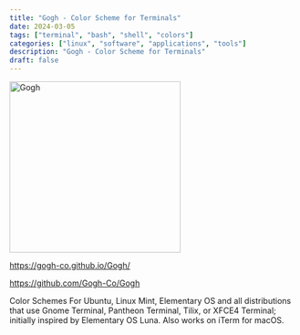 ```yaml
---
title: "Gogh - Color Scheme for Terminals"
date: 2024-03-05
tags: ["terminal", "bash", "shell", "colors"]
categories: ["linux", "software", "applications", "tools"]
description: "Gogh - Color Scheme for Terminals"
draft: false
---
```


<img src="https://raw.githubusercontent.com/Gogh-Co/Gogh/master/images/gogh/Gogh-logo-dark.png" alt="Gogh" width="300" height="300">

https://gogh-co.github.io/Gogh/

https://github.com/Gogh-Co/Gogh

Color Schemes For Ubuntu, Linux Mint, Elementary OS and all distributions that use Gnome Terminal, Pantheon Terminal, Tilix, or XFCE4 Terminal; initially inspired by Elementary OS Luna. Also works on iTerm for macOS.
